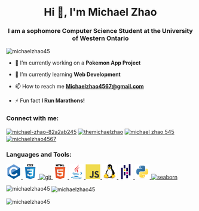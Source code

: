 <h1 align="center">Hi 👋, I'm Michael Zhao</h1>
<h3 align="center">I am a sophomore Computer Science Student at the University of Western Ontario</h3>

<p align="left"> <img src="https://komarev.com/ghpvc/?username=michaelzhao45&label=Profile%20views&color=0e75b6&style=flat" alt="michaelzhao45" /> </p>

- 🔭 I’m currently working on a **Pokemon App Project**

- 🌱 I’m currently learning **Web Development**

- 📫 How to reach me **Michaelzhao4567@gmail.com**

- ⚡ Fun fact **I Run Marathons!**

<h3 align="left">Connect with me:</h3>
<p align="left">
<a href="https://linkedin.com/in/michael-zhao-82a2ab245" target="blank"><img align="center" src="https://raw.githubusercontent.com/rahuldkjain/github-profile-readme-generator/master/src/images/icons/Social/linked-in-alt.svg" alt="michael-zhao-82a2ab245" height="30" width="40" /></a>
<a href="https://instagram.com/themichaelzhao" target="blank"><img align="center" src="https://raw.githubusercontent.com/rahuldkjain/github-profile-readme-generator/master/src/images/icons/Social/instagram.svg" alt="themichaelzhao" height="30" width="40" /></a>
<a href="https://www.youtube.com/c/michael zhao 545" target="blank"><img align="center" src="https://raw.githubusercontent.com/rahuldkjain/github-profile-readme-generator/master/src/images/icons/Social/youtube.svg" alt="michael zhao 545" height="30" width="40" /></a>
<a href="https://www.hackerrank.com/michaelzhao4567" target="blank"><img align="center" src="https://raw.githubusercontent.com/rahuldkjain/github-profile-readme-generator/master/src/images/icons/Social/hackerrank.svg" alt="michaelzhao4567" height="30" width="40" /></a>
</p>

<h3 align="left">Languages and Tools:</h3>
<p align="left"> <a href="https://www.cprogramming.com/" target="_blank" rel="noreferrer"> <img src="https://raw.githubusercontent.com/devicons/devicon/master/icons/c/c-original.svg" alt="c" width="40" height="40"/> </a> <a href="https://www.w3schools.com/css/" target="_blank" rel="noreferrer"> <img src="https://raw.githubusercontent.com/devicons/devicon/master/icons/css3/css3-original-wordmark.svg" alt="css3" width="40" height="40"/> </a> <a href="https://git-scm.com/" target="_blank" rel="noreferrer"> <img src="https://www.vectorlogo.zone/logos/git-scm/git-scm-icon.svg" alt="git" width="40" height="40"/> </a> <a href="https://www.w3.org/html/" target="_blank" rel="noreferrer"> <img src="https://raw.githubusercontent.com/devicons/devicon/master/icons/html5/html5-original-wordmark.svg" alt="html5" width="40" height="40"/> </a> <a href="https://www.java.com" target="_blank" rel="noreferrer"> <img src="https://raw.githubusercontent.com/devicons/devicon/master/icons/java/java-original.svg" alt="java" width="40" height="40"/> </a> <a href="https://developer.mozilla.org/en-US/docs/Web/JavaScript" target="_blank" rel="noreferrer"> <img src="https://raw.githubusercontent.com/devicons/devicon/master/icons/javascript/javascript-original.svg" alt="javascript" width="40" height="40"/> </a> <a href="https://www.linux.org/" target="_blank" rel="noreferrer"> <img src="https://raw.githubusercontent.com/devicons/devicon/master/icons/linux/linux-original.svg" alt="linux" width="40" height="40"/> </a> <a href="https://pandas.pydata.org/" target="_blank" rel="noreferrer"> <img src="https://raw.githubusercontent.com/devicons/devicon/2ae2a900d2f041da66e950e4d48052658d850630/icons/pandas/pandas-original.svg" alt="pandas" width="40" height="40"/> </a> <a href="https://www.python.org" target="_blank" rel="noreferrer"> <img src="https://raw.githubusercontent.com/devicons/devicon/master/icons/python/python-original.svg" alt="python" width="40" height="40"/> </a> <a href="https://seaborn.pydata.org/" target="_blank" rel="noreferrer"> <img src="https://seaborn.pydata.org/_images/logo-mark-lightbg.svg" alt="seaborn" width="40" height="40"/> </a> </p>

<p><img align="left" src="https://github-readme-stats.vercel.app/api/top-langs?username=michaelzhao45&show_icons=true&locale=en&layout=compact" alt="michaelzhao45" /></p>

<p>&nbsp;<img align="center" src="https://github-readme-stats.vercel.app/api?username=michaelzhao45&show_icons=true&locale=en" alt="michaelzhao45" /></p>

<p><img align="center" src="https://github-readme-streak-stats.herokuapp.com/?user=michaelzhao45&" alt="michaelzhao45" /></p>
